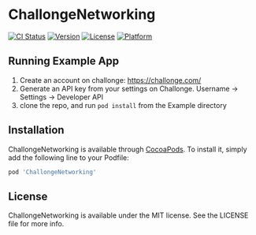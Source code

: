 # ChallongeNetworking

[![CI Status](https://img.shields.io/travis/rocket1ashleyng/ChallongeNetworking.svg?style=flat)](https://travis-ci.org/rocket1ashleyng/ChallongeNetworking)
[![Version](https://img.shields.io/cocoapods/v/ChallongeNetworking.svg?style=flat)](https://cocoapods.org/pods/ChallongeNetworking)
[![License](https://img.shields.io/cocoapods/l/ChallongeNetworking.svg?style=flat)](https://cocoapods.org/pods/ChallongeNetworking)
[![Platform](https://img.shields.io/cocoapods/p/ChallongeNetworking.svg?style=flat)](https://cocoapods.org/pods/ChallongeNetworking)

## Running Example App
1. Create an account on challonge: https://challonge.com/
2. Generate an API key from your settings on Challonge. Username -> Settings -> Developer API
2. clone the repo, and run `pod install` from the Example directory

## Installation

ChallongeNetworking is available through [CocoaPods](https://cocoapods.org). To install
it, simply add the following line to your Podfile:

```ruby
pod 'ChallongeNetworking'
```

## License

ChallongeNetworking is available under the MIT license. See the LICENSE file for more info.
